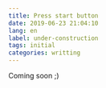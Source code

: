 ```yaml
---
title: Press start button
date: 2019-06-23 21:04:10
lang: en
label: under-construction
tags: initial
categories: writting
---
```

Coming soon ;)